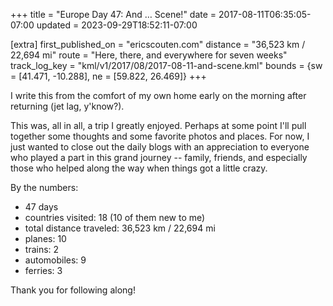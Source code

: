 +++
title = "Europe Day 47: And … Scene!"
date = 2017-08-11T06:35:05-07:00
updated = 2023-09-29T18:52:11-07:00

[extra]
first_published_on = "ericscouten.com"
distance = "36,523 km / 22,694 mi"
route = "Here, there, and everywhere for seven weeks"
track_log_key = "kml/v1/2017/08/2017-08-11-and-scene.kml"
bounds = {sw = [41.471, -10.288], ne = [59.822, 26.469]}
+++

I write this from the comfort of my own home early on the morning after returning (jet lag, y'know?).

This was, all in all, a trip I greatly enjoyed. Perhaps at some point I'll pull together some thoughts and some favorite photos and places. For now, I just wanted to close out the daily blogs with an appreciation to everyone who played a part in this grand journey -- family, friends, and especially those who helped along the way when things got a little crazy.

<!-- more -->

By the numbers:

* 47 days
* countries visited: 18 (10 of them new to me)
* total distance traveled: 36,523 km / 22,694 mi
* planes: 10
* trains: 2
* automobiles: 9
* ferries: 3

Thank you for following along!
